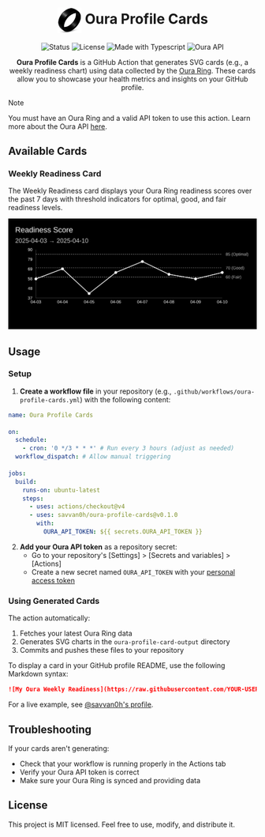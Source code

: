 <div align="center">
  <h1>
    <img src="https://raw.githubusercontent.com/savvan0h/oura-profile-cards/main/images/ring.png" width="50" align="absmiddle"/>
    Oura Profile Cards
  </h1>
  <img src="https://img.shields.io/badge/status-active-brightgreen?style=flat-square" alt="Status" />
  <img src="https://img.shields.io/github/license/savvan0h/oura-profile-cards?style=flat-square" alt="License" />
  <img src="https://img.shields.io/badge/made%20with-Typescript-blue?style=flat-square" alt="Made with Typescript" />
  <img src="https://img.shields.io/badge/API-Oura-6A00F4?style=flat-square" alt="Oura API" />
  <p>
    <strong>Oura Profile Cards</strong> is a GitHub Action that generates SVG cards (e.g., a weekly readiness chart) using data collected by the <a href="https://ouraring.com/">Oura Ring</a>. These cards allow you to showcase your health metrics and insights on your GitHub profile.
  </p>
</div>

> [!Note]
> You must have an Oura Ring and a valid API token to use this action. Learn more about the Oura API [here](https://cloud.ouraring.com/docs).

## Available Cards

### Weekly Readiness Card

The Weekly Readiness card displays your Oura Ring readiness scores over the past 7 days with threshold indicators for optimal, good, and fair readiness levels.

![Weekly Readiness Card](images/weekly-readiness-card.svg)

## Usage

### Setup

1. **Create a workflow file** in your repository (e.g., `.github/workflows/oura-profile-cards.yml`) with the following content:

```yaml
name: Oura Profile Cards

on:
  schedule:
    - cron: '0 */3 * * *' # Run every 3 hours (adjust as needed)
  workflow_dispatch: # Allow manual triggering

jobs:
  build:
    runs-on: ubuntu-latest
    steps:
      - uses: actions/checkout@v4
      - uses: savvan0h/oura-profile-cards@v0.1.0
        with:
          OURA_API_TOKEN: ${{ secrets.OURA_API_TOKEN }}
```

2. **Add your Oura API token** as a repository secret:
   - Go to your repository's [Settings] > [Secrets and variables] > [Actions]
   - Create a new secret named `OURA_API_TOKEN` with your [personal access token](https://cloud.ouraring.com/personal-access-tokens)

### Using Generated Cards

The action automatically:

1. Fetches your latest Oura Ring data
2. Generates SVG charts in the `oura-profile-card-output` directory
3. Commits and pushes these files to your repository

To display a card in your GitHub profile README, use the following Markdown syntax:

```markdown
![My Oura Weekly Readiness](https://raw.githubusercontent.com/YOUR-USERNAME/YOUR-REPO/main/oura-profile-card-output/weekly-readiness-card.svg)
```

For a live example, see [@savvan0h's profile](https://github.com/savvan0h).

## Troubleshooting

If your cards aren't generating:

- Check that your workflow is running properly in the Actions tab
- Verify your Oura API token is correct
- Make sure your Oura Ring is synced and providing data

## License

This project is MIT licensed. Feel free to use, modify, and distribute it.
